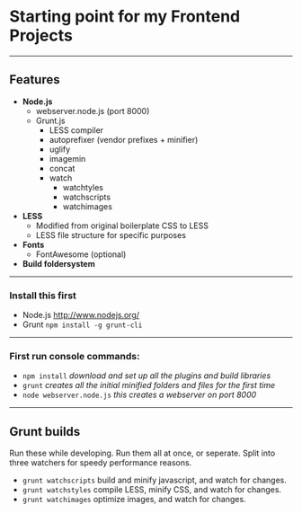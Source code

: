 # Starting point for my Frontend Projects
----------------------------------------------------
## Features
* __Node.js__
  * webserver.node.js (port 8000)
  * Grunt.js
    * LESS compiler
    * autoprefixer (vendor prefixes + minifier)
    * uglify
    * imagemin
    * concat
    * watch
      * watchtyles
      * watchscripts
      * watchimages
* __LESS__
    * Modified from original boilerplate CSS to LESS
    * LESS file structure for specific purposes
* __Fonts__
    * FontAwesome (optional)
* __Build foldersystem__
----------------------------------------------------
### Install this first
* Node.js <http://www.nodejs.org/>
* Grunt `npm install -g grunt-cli`
----------------------------------------------------
### First run console commands:
* `npm install` *download and set up all the plugins and build libraries*
* `grunt` *creates all the initial minified folders and files for the first time*
* `node webserver.node.js` *this creates a webserver on port 8000*
----------------------------------------------------
## Grunt builds 
Run these while developing. Run them all at once, or seperate.
Split into three watchers for speedy performance reasons.
* `grunt watchscripts` build and minify javascript, and watch for changes.
* `grunt watchstyles` compile LESS, minify CSS, and watch for changes.
* `grunt watchimages` optimize images, and watch for changes.